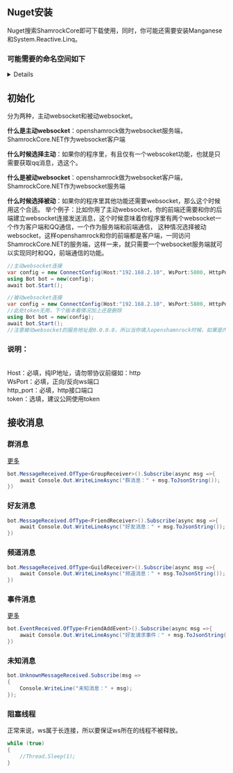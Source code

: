## Nuget安装
Nuget搜索ShamrockCore即可下载使用，同时，你可能还需要安装Manganese和System.Reactive.Linq。
### 可能需要的命名空间如下
<details>

```c#
using Manganese.Text;
using ShamrockCore.Reciver;
using ShamrockCore.Reciver.Events;
using ShamrockCore.Reciver.MsgChain;
using ShamrockCore.Reciver.Receivers;
using ShamrockCore.Utils;
using System.Reactive.Linq;
```

</details>

## 初始化
分为两种，主动websocket和被动websocket。

**什么是主动websocket**：openshamrock做为websocket服务端，ShamrockCore.NET作为websocket客户端

**什么时候选择主动**：如果你的程序里，有且仅有一个webscoket功能，也就是只需要获取qq消息，选这个。

**什么是被动websocket**：openshamrock做为websocket客户端，ShamrockCore.NET作为websocket服务端

**什么时候选择被动**：如果你的程序里其他功能还需要websocket，那么这个时候用这个合适。
举个例子：比如你用了主动websocket，你的前端还需要和你的后端建立websocket连接发送消息，这个时候意味着你程序里有两个websocket一个作为客户端和QQ通信，一个作为服务端和前端通信，
这种情况选择被动websocket，这样openshamrock和你的前端都是客户端，一同访问ShamrockCore.NET的服务端，这样一来，就只需要一个websocket服务端就可以实现同时和QQ，前端通信的功能。
```c#
//主动websocket连接
var config = new ConnectConfig(Host:"192.168.2.10", WsPort:5800, HttpPort:5700, Token:"token");
using Bot bot = new(config);
await bot.Start();

//被动websocket连接
var config = new ConnectConfig(Host:"192.168.2.10", WsPort:5800, HttpPort:5700, Token:"token", Reverse:true);
//此处token无用，下个版本看情况加上还是删除
using Bot bot = new(config);
await bot.Start();
//注意被动websocket的服务地址是0.0.0.0，所以当你填入openshamnrock时候，如果是内网使用填ws://127.0.0.1:WsPort（ws://127.0.0.1:5800）或者ws://localhost:WsPort（ws://localhost:5800）,如果是公网的话，请自行查询公网ip地址填入例如 ：ws://{IP}:WsPort
```
<h3>说明：</h3>
<br>Host：必填，纯IP地址，请勿带协议前缀如：http
<br>WsPort：必填，正向/反向ws端口
<br>http_port：必填，http接口端口
<br>token：选填，建议公网使用token

## 接收消息
### 群消息
[更多](/ShamrockCore/doc/api/event.html#事件监听说明)
```C#
bot.MessageReceived.OfType<GroupReceiver>().Subscribe(async msg =>{
    await Console.Out.WriteLineAsync("群消息：" + msg.ToJsonString());
})
```

### 好友消息
```C#
bot.MessageReceived.OfType<FriendReceiver>().Subscribe(async msg =>{
    await Console.Out.WriteLineAsync("好友消息：" + msg.ToJsonString());
})
```

### 频道消息
```C#
bot.MessageReceived.OfType<GuildReceiver>().Subscribe(async msg =>{
    await Console.Out.WriteLineAsync("频道消息：" + msg.ToJsonString());
})
```

### 事件消息

[更多](/ShamrockCore/doc/api/message.html#接收消息)

```C#
bot.EventReceived.OfType<FriendAddEvent>().Subscribe(async msg =>{
    await Console.Out.WriteLineAsync("好友请求事件：" + msg.ToJsonString());
})
```

### 未知消息
```C#
bot.UnknownMessageReceived.Subscribe(msg =>
{
    Console.WriteLine("未知消息：" + msg);
});
```

### 阻塞线程
正常来说，ws属于长连接，所以要保证ws所在的线程不被释放。

```C#
while (true)
{
    //Thread.Sleep(1);
}
```